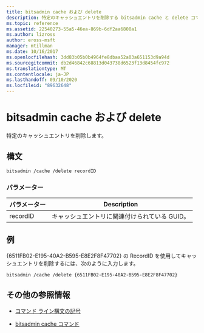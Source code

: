 ```yaml
---
title: bitsadmin cache および delete
description: 特定のキャッシュエントリを削除する bitsadmin cache と delete コマンドのリファレンス記事です。
ms.topic: reference
ms.assetid: 22540273-55a5-46ea-869b-6df2aa6808a1
ms.author: lizross
author: eross-msft
manager: mtillman
ms.date: 10/16/2017
ms.openlocfilehash: 3dd83b05b0b4964fe8dbaa52a03a651153d9a94d
ms.sourcegitcommit: db2d46842c68813d043738d6523f13d8454fc972
ms.translationtype: MT
ms.contentlocale: ja-JP
ms.lasthandoff: 09/10/2020
ms.locfileid: "89632648"
---
```

# <a name="bitsadmin-cache-and-delete"></a>bitsadmin cache および delete

特定のキャッシュエントリを削除します。

## <a name="syntax"></a>構文

```
bitsadmin /cache /delete recordID
```

### <a name="parameters"></a>パラメーター

| パラメーター | Description |
| -------------- | -------------- |
| recordID | キャッシュエントリに関連付けられている GUID。 |

## <a name="examples"></a>例

{6511FB02-E195-40A2-B595-E8E2F8F47702} の RecordID を使用してキャッシュエントリを削除するには、次のように入力します。

```
bitsadmin /cache /delete {6511FB02-E195-40A2-B595-E8E2F8F47702}
```

## <a name="additional-references"></a>その他の参照情報

- [コマンド ライン構文の記号](command-line-syntax-key.md)

- [bitsadmin cache コマンド](bitsadmin-cache.md)
